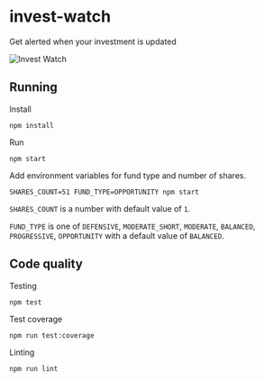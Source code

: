 # invest-watch
Get alerted when your investment is updated

![Invest Watch](https://i.imgur.com/rGn7fqF.gif)

## Running

Install
```
npm install
```

Run
```
npm start
```

Add environment variables for fund type and number of shares.
```
SHARES_COUNT=51 FUND_TYPE=OPPORTUNITY npm start
```

`SHARES_COUNT` is a number with default value of `1`.

`FUND_TYPE` is one of `DEFENSIVE`, `MODERATE_SHORT`, `MODERATE`, `BALANCED`, `PROGRESSIVE`, `OPPORTUNITY` with a default value of `BALANCED`.

## Code quality
Testing
```
npm test
```

Test coverage
```
npm run test:coverage
```

Linting
```
npm run lint
```
